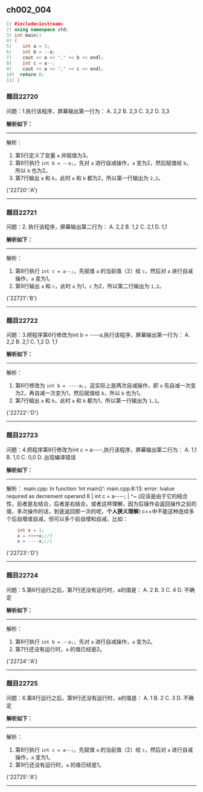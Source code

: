 ## ch002_004
``` c++
1) #include<iostream>
2) using namespace std;
3) int main()
4) {
5)    int a = 3;
6)    int b = --a;
7)    cout << a << "," << b << endl;
8)    int c = a--;
9)    cout << a << "," << c << endl;
10)  return 0;
11) }

```
### 题目22720
问题：1.执行该程序，屏幕输出第一行为：
A.  2,2
B.  2,3
C.  3,2
D.  3,3


**解析如下：**

------

解析：
1. 第5行定义了变量 `a` 并赋值为3。
2. 第6行执行 `int b = --a;`，先对 `a` 进行自减操作，`a` 变为2，然后赋值给 `b`，所以 `b` 也为2。
3. 第7行输出 `a` 和 `b`，此时 `a` 和 `b` 都为2，所以第一行输出为 `2,2`。

{'22720':'A'}

------

### 题目22721
问题：2. 执行该程序，屏幕输出第二行为：
A.  2,2
B.  1,2
C.  2,1
D.  1,1


**解析如下：**

------

解析：
1. 第8行执行 `int c = a--;`，先赋值 `a` 的当前值（2）给 `c`，然后对 `a` 进行自减操作，`a` 变为1。
2. 第9行输出 `a` 和 `c`，此时 `a` 为1，`c` 为2，所以第二行输出为 `1,2`。

{'22721':'B'}

------

### 题目22722
问题：3.把程序第6行修改为int b = ----a,执行该程序，屏幕输出第一行为：
A.  2,2
B.  2,1
C.  1,2
D.  1,1


**解析如下：**

------

解析：
1. 第6行修改为 `int b = ----a;`，这实际上是两次自减操作，即 `a` 先自减一次变为2，再自减一次变为1，然后赋值给 `b`，所以 `b` 也为1。
2. 第7行输出 `a` 和 `b`，此时 `a` 和 `b` 都为1，所以第一行输出为 `1,1`。

{'22722':'D'}

------

### 题目22723
问题：4.把程序第8行修改为int c = a----,执行该程序，屏幕输出第二行为：
A.  1,1
B.  1,0
C.  0,0
D.  出现编译错误


**解析如下：**

------

解析：
main.cpp: In function ‘int main()’:
main.cpp:8:13: error: lvalue required as decrement operand
8 |  int c = a----;
|             ^~
(应该是由于它的结合性，前者是左结合，后者是右结合，或者这样理解，因为后操作会返回操作之前的值，多次操作的话，到底返回那一次的呢，**个人狭义理解**)
c++中不能这种连续多个后自增或自减，但可以多个前自增和自减，比如：
```cpp
    int x = 1;
    x = ++++x;//3
    x = ----x;//1
```

{'22723':'D'}

------

### 题目22724
问题：5.第6行运行之后，第7行还没有运行时，a的值是：
A.  2
B.  3
C.  4
D.  不确定


**解析如下：**

------

解析：
1. 第6行执行 `int b = --a;`，先对 `a` 进行自减操作，`a` 变为2。
2. 第7行还没有运行时，`a` 的值已经是2。

{'22724':'A'}

------

### 题目22725
问题：6.第8行运行之后，第9行还没有运行时，a的值是：
A.  1
B.  2
C.  3
D.  不确定


**解析如下：**

------

解析：
1. 第8行执行 `int c = a--;`，先赋值 `a` 的当前值（2）给 `c`，然后对 `a` 进行自减操作，`a` 变为1。
2. 第9行还没有运行时，`a` 的值已经是1。

{'22725':'A'}

------

